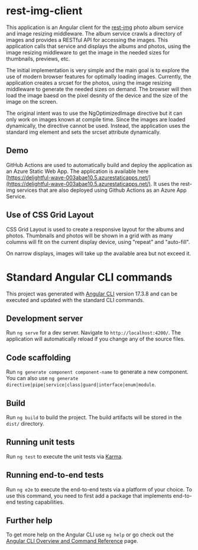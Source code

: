 # rest-img-client

This application is an Angular client for the [rest-img](https://github.com/MarshMapper/rest-img) photo album service and image resizing middleware.  The album service crawls a directory of images and provides a RESTful API for accessing the images.  This application calls that service and displays the albums and photos, using the image resizing middleware to get the image in the needed sizes for thumbnails, previews, etc.

The initial implementation is very simple and the main goal is to explore the use of modern browser features for optimally loading images.  Currently, the application creates a srcset for the photos, using the image resizing middleware to generate the needed sizes on demand.  The browser will then load the image baesd on the pixel desnity of the device and the size of the image on the screen.

The original intent was to use the NgOptimizedImage directive but it can only work on images known at compile time. Since the images are loaded dynamically, the directive cannot be used.  Instead, the application uses the standard img element and sets the srcset attribute dynamically.

## Demo

GitHub Actions are used to automatically build and deploy the application as an Azure Static Web App.  The application is available here [https://delightful-wave-003abae10.5.azurestaticapps.net/](https://delightful-wave-003abae10.5.azurestaticapps.net/).  It uses the rest-img services that are also deployed using Github Actions as an Azure App Service.

## Use of CSS Grid Layout

CSS Grid Layout is used to create a responsive layout for the albums and photos. Thumbnails and photos will be shown in a grid with as many columns will fit on the current display device, using "repeat" and "auto-fill".

On narrow displays, images will take up the available area but not exceed it.  

# Standard Angular CLI commands

This project was generated with [Angular CLI](https://github.com/angular/angular-cli) version 17.3.8 and can be executed and updated with the standard CLI commands.

## Development server

Run `ng serve` for a dev server. Navigate to `http://localhost:4200/`. The application will automatically reload if you change any of the source files.

## Code scaffolding

Run `ng generate component component-name` to generate a new component. You can also use `ng generate directive|pipe|service|class|guard|interface|enum|module`.

## Build

Run `ng build` to build the project. The build artifacts will be stored in the `dist/` directory.

## Running unit tests

Run `ng test` to execute the unit tests via [Karma](https://karma-runner.github.io).

## Running end-to-end tests

Run `ng e2e` to execute the end-to-end tests via a platform of your choice. To use this command, you need to first add a package that implements end-to-end testing capabilities.

## Further help

To get more help on the Angular CLI use `ng help` or go check out the [Angular CLI Overview and Command Reference](https://angular.io/cli) page.
